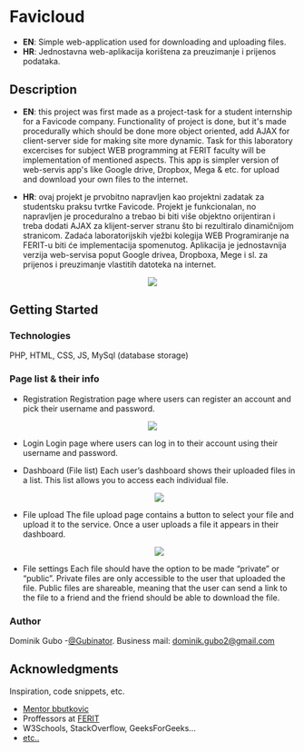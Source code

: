 # Favicloud

* **EN**: Simple web-application used for downloading and uploading files.
* **HR**: Jednostavna web-aplikacija korištena za preuzimanje i prijenos podataka.

## Description

* **EN**: 
this project was first made as a project-task for a student internship for a Favicode company. Functionality of project is done, but it's made procedurally which should be done more object oriented, add AJAX for client-server side for making site more dynamic. Task for this laboratory excercises for subject WEB programming at FERIT faculty will be implementation of mentioned aspects. This app is simpler version of web-servis app's like Google drive, Dropbox, Mega & etc. for upload and download your own files to the internet.

* **HR**:
ovaj projekt je prvobitno napravljen kao projektni zadatak za studentsku praksu tvrtke Favicode. Projekt je funkcionalan, no napravljen je proceduralno a trebao bi biti više objektno orijentiran i treba dodati AJAX za klijent-server stranu što bi rezultiralo dinamičnijom stranicom. Zadaća laboratorijskih vježbi kolegija WEB Programiranje na FERIT-u biti će implementacija spomenutog. Aplikacija je jednostavnija verzija web-servisa poput Google drivea, Dropboxa, Mege i sl. za prijenos i preuzimanje vlastitih datoteka na internet.  
 
<p align="center">
  <img src="https://i.imgur.com/NRAl35Y.jpg" />
</p>

## Getting Started

### Technologies

PHP, HTML, CSS, JS, MySql (database storage)

### Page list & their info 

* Registration
Registration page where users can register an account and pick their username and password.

<p align="center">
  <img src="https://i.imgur.com/YRCnGpW.jpg" />
</p>



* Login
Login page where users can log in to their account using their username and password.

* Dashboard (File list)
Each user’s dashboard shows their uploaded files in a list. This list allows you to access each individual file. 

   <p align="center">
  <img src="https://i.imgur.com/jx8hnKo.jpg" />
   </p>



* File upload
The file upload page contains a button to select your file and upload it to the service. 
Once a user uploads a file it appears in their dashboard.

   <p align="center">
  <img src="https://i.imgur.com/ZP81vZY.jpg" />
   </p>
    


* File settings
Each file should have the option to be made “private” or “public”.
Private files are only accessible to the user that uploaded the file.
Public files are shareable, meaning that the user can send a link to the file to a friend and the friend should be able to download the file.


### Author

Dominik Gubo -[@Gubinator](https://github.com/Gubinator/).
Business mail: dominik.gubo2@gmail.com


## Acknowledgments

Inspiration, code snippets, etc.
* [Mentor bbutkovic](https://github.com/bbutkovic)
* Proffessors at [FERIT](https://www.ferit.unios.hr/2021/)
* W3Schools, StackOverflow, GeeksForGeeks... 
* [etc..](https://www.youtube.com/watch?v=dz28Y3VMUQ8)

